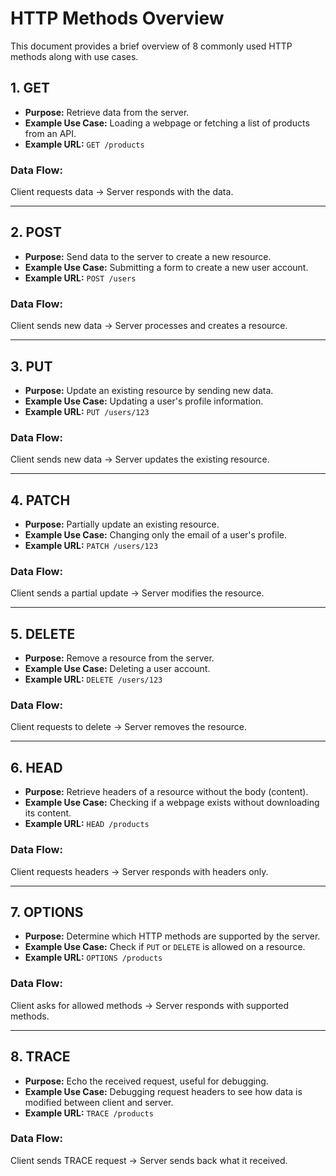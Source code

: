 # HTTP Methods Overview

This document provides a brief overview of 8 commonly used HTTP methods along with use cases.

## 1. GET
- **Purpose:** Retrieve data from the server.
- **Example Use Case:** Loading a webpage or fetching a list of products from an API.
- **Example URL:** `GET /products`

### Data Flow:
Client requests data → Server responds with the data.

---

## 2. POST
- **Purpose:** Send data to the server to create a new resource.
- **Example Use Case:** Submitting a form to create a new user account.
- **Example URL:** `POST /users`

### Data Flow:
Client sends new data → Server processes and creates a resource.

---

## 3. PUT
- **Purpose:** Update an existing resource by sending new data.
- **Example Use Case:** Updating a user's profile information.
- **Example URL:** `PUT /users/123`

### Data Flow:
Client sends new data → Server updates the existing resource.

---

## 4. PATCH
- **Purpose:** Partially update an existing resource.
- **Example Use Case:** Changing only the email of a user's profile.
- **Example URL:** `PATCH /users/123`

### Data Flow:
Client sends a partial update → Server modifies the resource.

---

## 5. DELETE
- **Purpose:** Remove a resource from the server.
- **Example Use Case:** Deleting a user account.
- **Example URL:** `DELETE /users/123`

### Data Flow:
Client requests to delete → Server removes the resource.

---

## 6. HEAD
- **Purpose:** Retrieve headers of a resource without the body (content).
- **Example Use Case:** Checking if a webpage exists without downloading its content.
- **Example URL:** `HEAD /products`

### Data Flow:
Client requests headers → Server responds with headers only.

---

## 7. OPTIONS
- **Purpose:** Determine which HTTP methods are supported by the server.
- **Example Use Case:** Check if `PUT` or `DELETE` is allowed on a resource.
- **Example URL:** `OPTIONS /products`

### Data Flow:
Client asks for allowed methods → Server responds with supported methods.

---

## 8. TRACE
- **Purpose:** Echo the received request, useful for debugging.
- **Example Use Case:** Debugging request headers to see how data is modified between client and server.
- **Example URL:** `TRACE /products`

### Data Flow:
Client sends TRACE request → Server sends back what it received.
